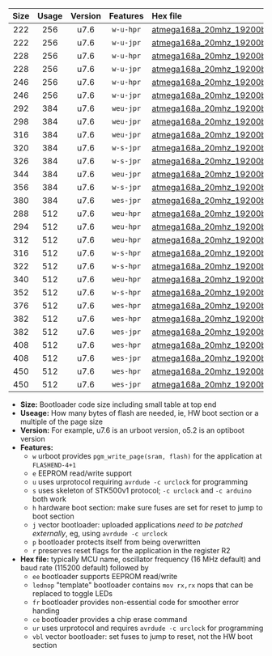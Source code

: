|Size|Usage|Version|Features|Hex file|
|:-:|:-:|:-:|:-:|:--|
|222|256|u7.6|`w-u-hpr`|[atmega168a_20mhz_19200bps_ur.hex](https://raw.githubusercontent.com/stefanrueger/urboot/main//atmega168a_20mhz_19200bps_ur.hex)|
|222|256|u7.6|`w-u-jpr`|[atmega168a_20mhz_19200bps_ur_vbl.hex](https://raw.githubusercontent.com/stefanrueger/urboot/main//atmega168a_20mhz_19200bps_ur_vbl.hex)|
|228|256|u7.6|`w-u-hpr`|[atmega168a_20mhz_19200bps_lednop_ur.hex](https://raw.githubusercontent.com/stefanrueger/urboot/main//atmega168a_20mhz_19200bps_lednop_ur.hex)|
|228|256|u7.6|`w-u-jpr`|[atmega168a_20mhz_19200bps_lednop_ur_vbl.hex](https://raw.githubusercontent.com/stefanrueger/urboot/main//atmega168a_20mhz_19200bps_lednop_ur_vbl.hex)|
|246|256|u7.6|`w-u-hpr`|[atmega168a_20mhz_19200bps_lednop_fr_ur.hex](https://raw.githubusercontent.com/stefanrueger/urboot/main//atmega168a_20mhz_19200bps_lednop_fr_ur.hex)|
|246|256|u7.6|`w-u-jpr`|[atmega168a_20mhz_19200bps_lednop_fr_ur_vbl.hex](https://raw.githubusercontent.com/stefanrueger/urboot/main//atmega168a_20mhz_19200bps_lednop_fr_ur_vbl.hex)|
|292|384|u7.6|`weu-jpr`|[atmega168a_20mhz_19200bps_ee_ur_vbl.hex](https://raw.githubusercontent.com/stefanrueger/urboot/main//atmega168a_20mhz_19200bps_ee_ur_vbl.hex)|
|298|384|u7.6|`weu-jpr`|[atmega168a_20mhz_19200bps_ee_lednop_ur_vbl.hex](https://raw.githubusercontent.com/stefanrueger/urboot/main//atmega168a_20mhz_19200bps_ee_lednop_ur_vbl.hex)|
|316|384|u7.6|`weu-jpr`|[atmega168a_20mhz_19200bps_ee_lednop_fr_ur_vbl.hex](https://raw.githubusercontent.com/stefanrueger/urboot/main//atmega168a_20mhz_19200bps_ee_lednop_fr_ur_vbl.hex)|
|320|384|u7.6|`w-s-jpr`|[atmega168a_20mhz_19200bps_vbl.hex](https://raw.githubusercontent.com/stefanrueger/urboot/main//atmega168a_20mhz_19200bps_vbl.hex)|
|326|384|u7.6|`w-s-jpr`|[atmega168a_20mhz_19200bps_lednop_vbl.hex](https://raw.githubusercontent.com/stefanrueger/urboot/main//atmega168a_20mhz_19200bps_lednop_vbl.hex)|
|344|384|u7.6|`weu-jpr`|[atmega168a_20mhz_19200bps_ee_lednop_fr_ce_ur_vbl.hex](https://raw.githubusercontent.com/stefanrueger/urboot/main//atmega168a_20mhz_19200bps_ee_lednop_fr_ce_ur_vbl.hex)|
|356|384|u7.6|`w-s-jpr`|[atmega168a_20mhz_19200bps_lednop_fr_vbl.hex](https://raw.githubusercontent.com/stefanrueger/urboot/main//atmega168a_20mhz_19200bps_lednop_fr_vbl.hex)|
|380|384|u7.6|`wes-jpr`|[atmega168a_20mhz_19200bps_ee_vbl.hex](https://raw.githubusercontent.com/stefanrueger/urboot/main//atmega168a_20mhz_19200bps_ee_vbl.hex)|
|288|512|u7.6|`weu-hpr`|[atmega168a_20mhz_19200bps_ee_ur.hex](https://raw.githubusercontent.com/stefanrueger/urboot/main//atmega168a_20mhz_19200bps_ee_ur.hex)|
|294|512|u7.6|`weu-hpr`|[atmega168a_20mhz_19200bps_ee_lednop_ur.hex](https://raw.githubusercontent.com/stefanrueger/urboot/main//atmega168a_20mhz_19200bps_ee_lednop_ur.hex)|
|312|512|u7.6|`weu-hpr`|[atmega168a_20mhz_19200bps_ee_lednop_fr_ur.hex](https://raw.githubusercontent.com/stefanrueger/urboot/main//atmega168a_20mhz_19200bps_ee_lednop_fr_ur.hex)|
|316|512|u7.6|`w-s-hpr`|[atmega168a_20mhz_19200bps.hex](https://raw.githubusercontent.com/stefanrueger/urboot/main//atmega168a_20mhz_19200bps.hex)|
|322|512|u7.6|`w-s-hpr`|[atmega168a_20mhz_19200bps_lednop.hex](https://raw.githubusercontent.com/stefanrueger/urboot/main//atmega168a_20mhz_19200bps_lednop.hex)|
|340|512|u7.6|`weu-hpr`|[atmega168a_20mhz_19200bps_ee_lednop_fr_ce_ur.hex](https://raw.githubusercontent.com/stefanrueger/urboot/main//atmega168a_20mhz_19200bps_ee_lednop_fr_ce_ur.hex)|
|352|512|u7.6|`w-s-hpr`|[atmega168a_20mhz_19200bps_lednop_fr.hex](https://raw.githubusercontent.com/stefanrueger/urboot/main//atmega168a_20mhz_19200bps_lednop_fr.hex)|
|376|512|u7.6|`wes-hpr`|[atmega168a_20mhz_19200bps_ee.hex](https://raw.githubusercontent.com/stefanrueger/urboot/main//atmega168a_20mhz_19200bps_ee.hex)|
|382|512|u7.6|`wes-hpr`|[atmega168a_20mhz_19200bps_ee_lednop.hex](https://raw.githubusercontent.com/stefanrueger/urboot/main//atmega168a_20mhz_19200bps_ee_lednop.hex)|
|382|512|u7.6|`wes-jpr`|[atmega168a_20mhz_19200bps_ee_lednop_vbl.hex](https://raw.githubusercontent.com/stefanrueger/urboot/main//atmega168a_20mhz_19200bps_ee_lednop_vbl.hex)|
|408|512|u7.6|`wes-hpr`|[atmega168a_20mhz_19200bps_ee_lednop_fr.hex](https://raw.githubusercontent.com/stefanrueger/urboot/main//atmega168a_20mhz_19200bps_ee_lednop_fr.hex)|
|408|512|u7.6|`wes-jpr`|[atmega168a_20mhz_19200bps_ee_lednop_fr_vbl.hex](https://raw.githubusercontent.com/stefanrueger/urboot/main//atmega168a_20mhz_19200bps_ee_lednop_fr_vbl.hex)|
|450|512|u7.6|`wes-hpr`|[atmega168a_20mhz_19200bps_ee_lednop_fr_ce.hex](https://raw.githubusercontent.com/stefanrueger/urboot/main//atmega168a_20mhz_19200bps_ee_lednop_fr_ce.hex)|
|450|512|u7.6|`wes-jpr`|[atmega168a_20mhz_19200bps_ee_lednop_fr_ce_vbl.hex](https://raw.githubusercontent.com/stefanrueger/urboot/main//atmega168a_20mhz_19200bps_ee_lednop_fr_ce_vbl.hex)|

- **Size:** Bootloader code size including small table at top end
- **Useage:** How many bytes of flash are needed, ie, HW boot section or a multiple of the page size
- **Version:** For example, u7.6 is an urboot version, o5.2 is an optiboot version
- **Features:**
  + `w` urboot provides `pgm_write_page(sram, flash)` for the application at `FLASHEND-4+1`
  + `e` EEPROM read/write support
  + `u` uses urprotocol requiring `avrdude -c urclock` for programming
  + `s` uses skeleton of STK500v1 protocol; `-c urclock` and `-c arduino` both work
  + `h` hardware boot section: make sure fuses are set for reset to jump to boot section
  + `j` vector bootloader: uploaded applications *need to be patched externally*, eg, using `avrdude -c urclock`
  + `p` bootloader protects itself from being overwritten
  + `r` preserves reset flags for the application in the register R2
- **Hex file:** typically MCU name, oscillator frequency (16 MHz default) and baud rate (115200 default) followed by
  + `ee` bootloader supports EEPROM read/write
  + `lednop` "template" bootloader contains `mov rx,rx` nops that can be replaced to toggle LEDs
  + `fr` bootloader provides non-essential code for smoother error handing
  + `ce` bootloader provides a chip erase command
  + `ur` uses urprotocol and requires `avrdude -c urclock` for programming
  + `vbl` vector bootloader: set fuses to jump to reset, not the HW boot section
